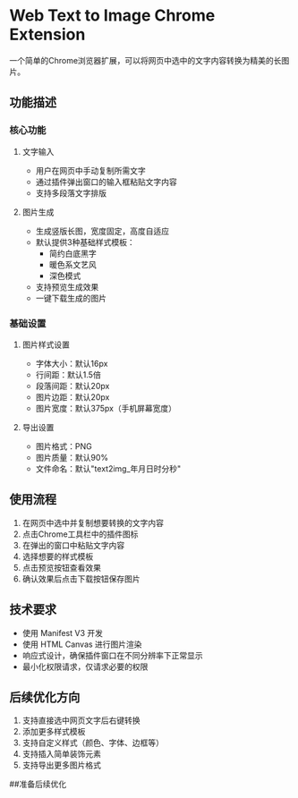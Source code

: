 # Web Text to Image Chrome Extension

一个简单的Chrome浏览器扩展，可以将网页中选中的文字内容转换为精美的长图片。

## 功能描述

### 核心功能
1. 文字输入
   - 用户在网页中手动复制所需文字
   - 通过插件弹出窗口的输入框粘贴文字内容
   - 支持多段落文字排版

2. 图片生成
   - 生成竖版长图，宽度固定，高度自适应
   - 默认提供3种基础样式模板：
     * 简约白底黑字
     * 暖色系文艺风
     * 深色模式
   - 支持预览生成效果
   - 一键下载生成的图片

### 基础设置
1. 图片样式设置
   - 字体大小：默认16px
   - 行间距：默认1.5倍
   - 段落间距：默认20px
   - 图片边距：默认20px
   - 图片宽度：默认375px（手机屏幕宽度）

2. 导出设置
   - 图片格式：PNG
   - 图片质量：默认90%
   - 文件命名：默认"text2img_年月日时分秒"

## 使用流程
1. 在网页中选中并复制想要转换的文字内容
2. 点击Chrome工具栏中的插件图标
3. 在弹出的窗口中粘贴文字内容
4. 选择想要的样式模板
5. 点击预览按钮查看效果
6. 确认效果后点击下载按钮保存图片

## 技术要求
- 使用 Manifest V3 开发
- 使用 HTML Canvas 进行图片渲染
- 响应式设计，确保插件窗口在不同分辨率下正常显示
- 最小化权限请求，仅请求必要的权限

## 后续优化方向
1. 支持直接选中网页文字后右键转换
2. 添加更多样式模板
3. 支持自定义样式（颜色、字体、边框等）
4. 支持插入简单装饰元素
5. 支持导出更多图片格式

##准备后续优化
